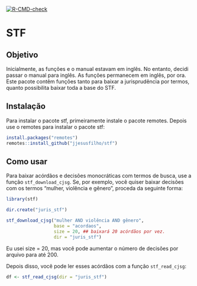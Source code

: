 
<!-- badges: start -->

[![R-CMD-check](https://github.com/jjesusfilho/stf/actions/workflows/R-CMD-check.yaml/badge.svg)](https://github.com/jjesusfilho/stf/actions/workflows/R-CMD-check.yaml)
<!-- badges: end -->

# STF

## Objetivo

Inicialmente, as funções e o manual estavam em inglês. No entanto,
decidi passar o manual para inglês. As funções permanecem em inglês, por
ora. Este pacote contêm funções tanto para baixar a jurisprudência por
termos, quanto possibilita baixar toda a base do STF.

## Instalação

Para instalar o pacote stf, primeiramente instale o pacote remotes.
Depois use o remotes para instalar o pacote stf:

``` r
install.packages("remotes")
remotes::install_github("jjesusfilho/stf")
```

## Como usar

Para baixar acórdãos e decisões monocráticas com termos de busca, use a
função `stf_download_cjsg`. Se, por exemplo, você quiser baixar decisões
com os termos “mulher, violência e gênero”, proceda da seguinte forma:

``` r
library(stf)

dir.create("juris_stf")

stf_download_cjsg("mulher AND violência AND gênero", 
                  base = "acordaos",
                  size = 20, ## baixará 20 acórdãos por vez. 
                  dir = "juris_stf")
```

Eu usei size = 20, mas você pode aumentar o número de decisões por
arquivo para até 200.

Depois disso, você pode ler esses acórdãos com a função `stf_read_cjsg`:

``` r
df <- stf_read_cjsg(dir = "juris_stf")
```
